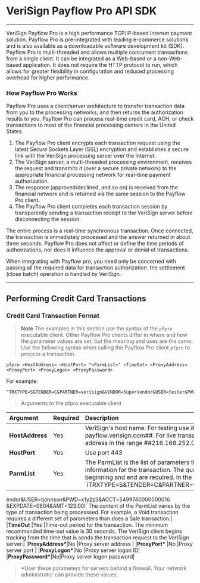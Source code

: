 # VeriSign Payflow Pro API SDK #
---
VeriSign Payflow Pro is a high performance TCP/IP-based Internet payment
solution. Payflow Pro is pre-integrated with leading e-commerce solutions and is
also available as a downloadable software development kit (SDK).
Payflow Pro is multi-threaded and allows multiple concurrent transactions from a
single client. It can be integrated as a Web-based or a non-Web-based application.
It does not require the HTTP protocol to run, which allows for greater flexibility in
configuration and reduced processing overhead for higher performance.

### How Payflow	Pro Works ###
Payflow Pro uses a client/server architecture to transfer transaction data from you
to the processing networks, and then returns the authorization results to you.
Payflow Pro can process real-time credit card, ACH, or check transactions to most
of the financial processing centers in the United States.

1. The Payflow Pro client encrypts each transaction request using the latest Secure Sockets Layer (SSL) encryption and establishes a secure link with the VeriSign processing server over the Internet.
2. The VeriSign server, a multi-threaded processing environment, receives the request and transmits it (over a secure private network) to the appropriate financial processing network for real-time payment authorization.
3. The response (approved/declined, and so on) is received from the financial network and is returned via the same session to the Payflow Pro client.
4. The Payflow Pro client completes each transaction session by transparently sending a transaction receipt to the VeriSign server before disconnecting the session.

The entire process is a real-time synchronous transaction.  Once connected, the transaction is immediately processed and the answer returned in about three seconds.  Payflow Pro does not affect or define the time periods of authoirzations, nor does it influence the approval or denial of transactions.

When integrating with Payflow pro, you need only be concerned with passing all the required data for transaction authorization.  the settlement (close batch) operation is handled by VeriSign.
- - -
## Performing Credit Card Transactions ##
### Credit Card Transaction Format ###
>**Note** The examples in this section use the syntax of the `pfpro` executable client.  Other Payflow Pro clients differ in where and how the parameter values are set, but the meaning and uses are the same.
Use the following syntax when calling the Payflow Pro client `pfpro` to process a transaction.

```
pfpro <HostAddress> <HostPort> "<ParmList>" <TimeOut> <ProxyAddress> <ProxyPort> <ProxyLogon> <ProxyPassword>
```

For example:
```pfpro test-payflow.verisign.com 443
"TRXTYPE=S&TENDER=C&PARTNER=verisign&VENDOR=SuperVendor&USER=tester&PWD=x1y2z3&ACCT=5499740000000016"&EXPDATE=0822&AMT=123.00"
```

>Arguments to the pfpro executable client

|Argument 	|Required 	|Description|
|:----------|:----------|:----------|
|**HostAddress**|Yes    |VeriSign's host name.  For testing use ##test-payflow.verisign.com##.  For live transactions, use any IP address in the range ##216.168.252.0 to 216.168.252.20.|
|**HostPort**|Yes       |Use port 443|
|**ParmList**|Yes       |The ParmList is the list of parameters that specify the payment information for the transaction.  The quotation marks "" at the beginning and end are required.  In the example, the ParmList is `ìTRXTYPE=S&TENDER=C&PARTNER=verisign&VENDOR=SuperV
endor&USER=tjohnson&PWD=x1y2z3&ACCT=5499740000000016
&EXPDATE=0804&AMT=123.00î`  The content of the ParmList varies by the type of transaction being processsed.  For example, a Void transaction requires a different set of parameters than does a Sale transaction.|
|**TimeOut** |Yes   |Time-out period for the transaction.  The minimum recommended time-out value is 30 seconds.  The VeriSign client begins tracking from the time that is sends the transaction request to the VeriSign server.|
|**ProxyAddress\***|No  |Proxy server address   |
|**ProxyPort\*** |No   |Proxy server port   |
|**ProxyLogon\***|No   |Proxy server logon ID|
|**ProxyPassword\***|No|Proxy server logon password|

>\*User these parameters for servers behind a firewall.  Your network administrator can provide these values.


